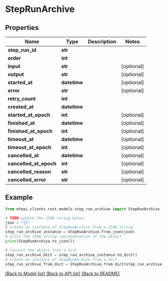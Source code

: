 # StepRunArchive


## Properties

Name | Type | Description | Notes
------------ | ------------- | ------------- | -------------
**step_run_id** | **str** |  | 
**order** | **int** |  | 
**input** | **str** |  | [optional] 
**output** | **str** |  | [optional] 
**started_at** | **datetime** |  | [optional] 
**error** | **str** |  | [optional] 
**retry_count** | **int** |  | 
**created_at** | **datetime** |  | 
**started_at_epoch** | **int** |  | [optional] 
**finished_at** | **datetime** |  | [optional] 
**finished_at_epoch** | **int** |  | [optional] 
**timeout_at** | **datetime** |  | [optional] 
**timeout_at_epoch** | **int** |  | [optional] 
**cancelled_at** | **datetime** |  | [optional] 
**cancelled_at_epoch** | **int** |  | [optional] 
**cancelled_reason** | **str** |  | [optional] 
**cancelled_error** | **str** |  | [optional] 

## Example

```python
from mtmai.clients.rest.models.step_run_archive import StepRunArchive

# TODO update the JSON string below
json = "{}"
# create an instance of StepRunArchive from a JSON string
step_run_archive_instance = StepRunArchive.from_json(json)
# print the JSON string representation of the object
print(StepRunArchive.to_json())

# convert the object into a dict
step_run_archive_dict = step_run_archive_instance.to_dict()
# create an instance of StepRunArchive from a dict
step_run_archive_from_dict = StepRunArchive.from_dict(step_run_archive_dict)
```
[[Back to Model list]](../README.md#documentation-for-models) [[Back to API list]](../README.md#documentation-for-api-endpoints) [[Back to README]](../README.md)



